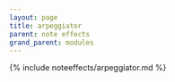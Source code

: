 ```yaml
---
layout: page
title: arpeggiator
parent: note effects
grand_parent: modules
---
```


{% include noteeffects/arpeggiator.md %}

